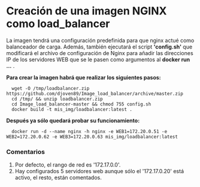 # Creación de una imagen NGINX como load_balancer

La imagen tendrá una configuración predefinida para que nginx actué como balanceador de carga. Además, también ejecutará el script **'config.sh'** que modificará el archivo de configuración de Nginx para añadir las direcciones IP de los servidores WEB que se le pasen como argumentos al **docker run ...** .

**Para crear la imagen habrá que realizar los siguientes pasos:**

      wget -O /tmp/loadbalancer.zip https://github.com/djoven89/Image_load_balancer/archive/master.zip
      cd /tmp/ && unzip loadbalancer.zip
      cd Image_load_balancer-master && chmod 755 config.sh
      docker build -t mis_img/loadbalancer:latest .
 
**Después ya sólo quedará probar su funcionamiento:**

      docker run -d --name nginx -h nginx -e WEB1=172.20.0.51 -e WEB2=172.20.0.62 -e WEB3=172.20.0.63 mis_img/loadbalancer:latest

### Comentarios

1. Por defecto, el rango de red es '172.17.0.0'.
2. Hay configurados 5 servidores web aunque sólo el '172.17.0.20' está activo, el resto, están comentados.

